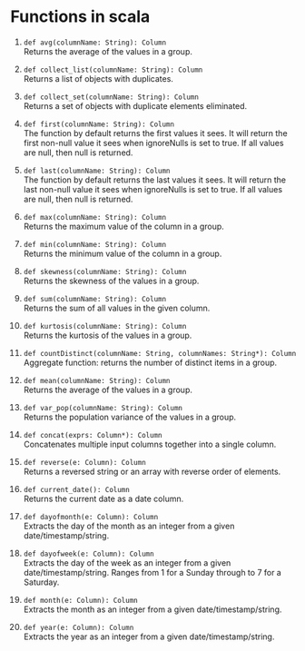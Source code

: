 # Functions in scala  

1.  `def avg(columnName: String): Column`  
Returns the average of the values in a group. 

2.  `def collect_list(columnName: String): Column`  
Returns a list of objects with duplicates. 

3.  `def collect_set(columnName: String): Column `  
Returns a set of objects with duplicate elements eliminated. 

4. `def first(columnName: String): Column `   
The function by default returns the first values it sees. It will return the first non-null value it sees when ignoreNulls is set to true. If all values are null, then null is returned.   

5.  `def last(columnName: String): Column `  
The function by default returns the last values it sees. It will return the last non-null value it sees when ignoreNulls is set to true. If all values are null, then null is returned.   

6.  `def max(columnName: String): Column`  
Returns the maximum value of the column in a group.   

7.  `def min(columnName: String): Column`  
Returns the minimum value of the column in a group.   

8.  `def skewness(columnName: String): Column`  
Returns the skewness of the values in a group.   

9.  `def sum(columnName: String): Column`  
Returns the sum of all values in the given column.   

10. `def kurtosis(columnName: String): Column`  
Returns the kurtosis of the values in a group.  

11. `def countDistinct(columnName: String, columnNames: String*): Column`  
Aggregate function: returns the number of distinct items in a group.  

12. `def mean(columnName: String): Column`  
Returns the average of the values in a group.  

13. `def var_pop(columnName: String): Column`  
Returns the population variance of the values in a group.  

14. `def concat(exprs: Column*): Column`  
Concatenates multiple input columns together into a single column.  

15. `def reverse(e: Column): Column`  
Returns a reversed string or an array with reverse order of elements.  

16. `def current_date(): Column`  
Returns the current date as a date column.  

17. `def dayofmonth(e: Column): Column`  
Extracts the day of the month as an integer from a given date/timestamp/string.  

18. `def dayofweek(e: Column): Column`  
Extracts the day of the week as an integer from a given date/timestamp/string. Ranges from 1 for a Sunday through to 7 for a Saturday.  

19. `def month(e: Column): Column`  
Extracts the month as an integer from a given date/timestamp/string.  

20. `def year(e: Column): Column`  
Extracts the year as an integer from a given date/timestamp/string.  
